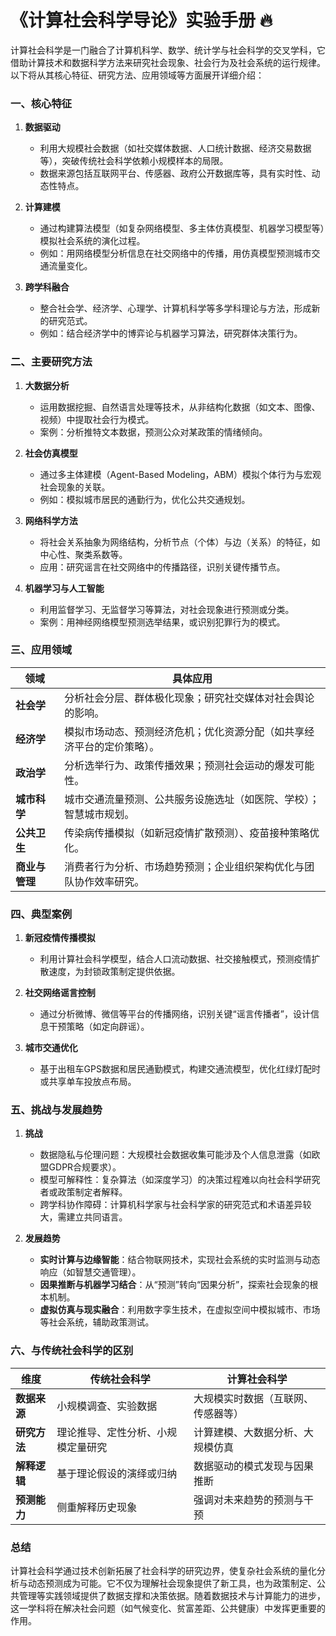 # 《计算社会科学导论》实验手册 🔥


计算社会科学是一门融合了计算机科学、数学、统计学与社会科学的交叉学科，它借助计算技术和数据科学方法来研究社会现象、社会行为及社会系统的运行规律。以下将从其核心特征、研究方法、应用领域等方面展开详细介绍：


### **一、核心特征**
1. **数据驱动**  
   - 利用大规模社会数据（如社交媒体数据、人口统计数据、经济交易数据等），突破传统社会科学依赖小规模样本的局限。
   - 数据来源包括互联网平台、传感器、政府公开数据库等，具有实时性、动态性特点。

2. **计算建模**  
   - 通过构建算法模型（如复杂网络模型、多主体仿真模型、机器学习模型等）模拟社会系统的演化过程。
   - 例如：用网络模型分析信息在社交网络中的传播，用仿真模型预测城市交通流量变化。

3. **跨学科融合**  
   - 整合社会学、经济学、心理学、计算机科学等多学科理论与方法，形成新的研究范式。
   - 例如：结合经济学中的博弈论与机器学习算法，研究群体决策行为。


### **二、主要研究方法**
1. **大数据分析**  
   - 运用数据挖掘、自然语言处理等技术，从非结构化数据（如文本、图像、视频）中提取社会行为模式。  
   - 案例：分析推特文本数据，预测公众对某政策的情绪倾向。

2. **社会仿真模型**  
   - 通过多主体建模（Agent-Based Modeling，ABM）模拟个体行为与宏观社会现象的关联。  
   - 例如：模拟城市居民的通勤行为，优化公共交通规划。

3. **网络科学方法**  
   - 将社会关系抽象为网络结构，分析节点（个体）与边（关系）的特征，如中心性、聚类系数等。  
   - 应用：研究谣言在社交网络中的传播路径，识别关键传播节点。

4. **机器学习与人工智能**  
   - 利用监督学习、无监督学习等算法，对社会现象进行预测或分类。  
   - 案例：用神经网络模型预测选举结果，或识别犯罪行为的模式。


### **三、应用领域**
| **领域**       | **具体应用**                                                                 |
|----------------|-----------------------------------------------------------------------------|
| **社会学**     | 分析社会分层、群体极化现象；研究社交媒体对社会舆论的影响。                   |
| **经济学**     | 模拟市场动态、预测经济危机；优化资源分配（如共享经济平台的定价策略）。       |
| **政治学**     | 分析选举行为、政策传播效果；预测社会运动的爆发可能性。                       |
| **城市科学**   | 城市交通流量预测、公共服务设施选址（如医院、学校）；智慧城市规划。           |
| **公共卫生**   | 传染病传播模拟（如新冠疫情扩散预测）、疫苗接种策略优化。                     |
| **商业与管理** | 消费者行为分析、市场趋势预测；企业组织架构优化与团队协作效率研究。           |


### **四、典型案例**
1. **新冠疫情传播模拟**  
   - 利用计算社会科学模型，结合人口流动数据、社交接触模式，预测疫情扩散速度，为封锁政策制定提供依据。

2. **社交网络谣言控制**  
   - 通过分析微博、微信等平台的传播网络，识别关键“谣言传播者”，设计信息干预策略（如定向辟谣）。

3. **城市交通优化**  
   - 基于出租车GPS数据和居民通勤模式，构建交通流模型，优化红绿灯配时或共享单车投放点布局。


### **五、挑战与发展趋势**
1. **挑战**  
   - 数据隐私与伦理问题：大规模社会数据收集可能涉及个人信息泄露（如欧盟GDPR合规要求）。  
   - 模型可解释性：复杂算法（如深度学习）的决策过程难以向社会科学研究者或政策制定者解释。  
   - 跨学科协作障碍：计算机科学家与社会科学家的研究范式和术语差异较大，需建立共同语言。

2. **发展趋势**  
   - **实时计算与边缘智能**：结合物联网技术，实现社会系统的实时监测与动态响应（如智慧交通管理）。  
   - **因果推断与机器学习结合**：从“预测”转向“因果分析”，探索社会现象的根本机制。  
   - **虚拟仿真与现实融合**：利用数字孪生技术，在虚拟空间中模拟城市、市场等社会系统，辅助政策测试。  


### **六、与传统社会科学的区别**
| **维度**       | **传统社会科学**                     | **计算社会科学**                         |
|----------------|--------------------------------------|------------------------------------------|
| **数据来源**   | 小规模调查、实验数据                 | 大规模实时数据（互联网、传感器等）       |
| **研究方法**   | 理论推导、定性分析、小规模定量研究   | 计算建模、大数据分析、大规模仿真         |
| **解释逻辑**   | 基于理论假设的演绎或归纳             | 数据驱动的模式发现与因果推断             |
| **预测能力**   | 侧重解释历史现象                     | 强调对未来趋势的预测与干预               |


### **总结**
计算社会科学通过技术创新拓展了社会科学的研究边界，使复杂社会系统的量化分析与动态预测成为可能。它不仅为理解社会现象提供了新工具，也为政策制定、公共管理等实践领域提供了数据支撑和决策依据。随着数据技术与计算能力的进步，这一学科将在解决社会问题（如气候变化、贫富差距、公共健康）中发挥更重要的作用。
